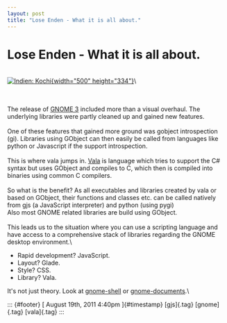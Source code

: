 ```yaml
---
layout: post
title: "Lose Enden - What it is all about."
---
```



Lose Enden - What it is all about.
==================================

\
[![Indien:
Kochi](http://farm3.static.flickr.com/2219/2400761127_83c83b632a.jpg){width="500"
height="334"}](http://www.flickr.com/photos/bupia/2400761127/ "Indien: Kochi von patrikmloeff bei Flickr")\

\
\
The release of [GNOME 3](http://www.gnome3.org/) included more than a
visual overhaul. The underlying libraries were partly cleaned up and
gained new features.\
\
One of these features that gained more ground was gobject introspection
(gi). Libraries using GObject can then easily be called from languages
like python or Javascript if the support introspection.\
\
This is where vala jumps in. [Vala](http://live.gnome.org/Vala) is
language which tries to support the C\# syntax but uses GObject and
compiles to C, which then is compiled into binaries using common C
compilers.\
\
So what is the benefit? As all executables and libraries created by vala
or based on GObject, their functions and classes etc. can be called
natively from gjs (a JavaScript interpreter) and python (using pygi)\
Also most GNOME related libraries are build using GObject.\
\
This leads us to the situation where you can use a scripting language
and have access to a comprehensive stack of libraries regarding the
GNOME desktop environment.\

-   Rapid development? JavaScript.
-   Layout? Glade.
-   Style? CSS.
-   Library? Vala.

It's not just theory. Look at
[gnome-shell](http://git.gnome.org/browse/gnome-shell) or
[gnome-documents](http://git.gnome.org/browse/gnome-documents).\

::: {#footer}
[ August 19th, 2011 4:40pm ]{#timestamp} [gjs]{.tag} [gnome]{.tag}
[vala]{.tag}
:::
